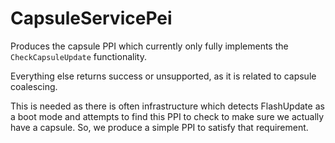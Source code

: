# CapsuleServicePei

Produces the capsule PPI which currently only fully implements the `CheckCapsuleUpdate` functionality.

Everything else returns success or unsupported, as it is related to capsule coalescing.

This is needed as there is often infrastructure which detects FlashUpdate as a boot mode and
attempts to find this PPI to check to make sure we actually have a capsule. So, we produce a simple
PPI to satisfy that requirement.
